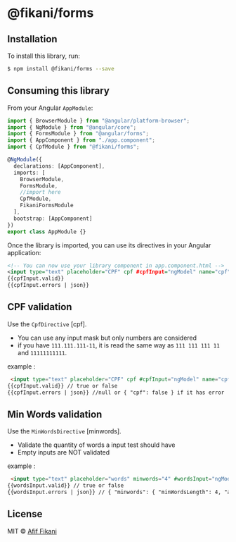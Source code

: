 # @fikani/forms

## Installation

To install this library, run:

```bash
$ npm install @fikani/forms --save
```

## Consuming this library

From your Angular `AppModule`:

```typescript
import { BrowserModule } from "@angular/platform-browser";
import { NgModule } from "@angular/core";
import { FormsModule } from "@angular/forms";
import { AppComponent } from "./app.component";
import { CpfModule } from "@fikani/forms";

@NgModule({
  declarations: [AppComponent],
  imports: [
    BrowserModule,
    FormsModule,
    //import here
    CpfModule,
    FikaniFormsModule
  ],
  bootstrap: [AppComponent]
})
export class AppModule {}
```

Once the library is imported, you can use its directives in your Angular application:

```xml
<!-- You can now use your library component in app.component.html -->
<input type="text" placeholder="CPF" cpf #cpfInput="ngModel" name="cpf" [(ngModel)]="cpf" />
{{cpfInput.valid}}
{{cpfInput.errors | json}}
```

## CPF validation

Use the `CpfDirective` [cpf].

* You can use any input mask but only numbers are considered
* if you have `111.111.111-11`, it is read the same way as `111 111 111 11` and `11111111111`.

example :

```html
 <input type="text" placeholder="CPF" cpf #cpfInput="ngModel" name="cpf" [(ngModel)]="cpf" />
{{cpfInput.valid}} // true or false
{{cpfInput.errors | json}} //null or { "cpf": false } if it has error
```

## Min Words validation

Use the `MinWordsDirective` [minwords].

* Validate the quantity of words a input test should have
* Empty inputs are NOT validated

example :

```html
 <input type="text" placeholder="words" minwords="4" #wordsInput="ngModel" name="words" [(ngModel)]="words" />
{{wordsInput.valid}} // true or false
{{wordsInput.errors | json}} // { "minwords": { "minWordsLength": 4, "actualWordsLength": 1 } }
```

## License

MIT © [Afif Fikani](mailto:afif.fikani@gmail.com)
